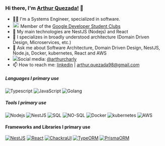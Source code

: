### Hi there, I'm [Arthur Quezada!](https://arthur-quezada.com) 👋

- 🧑‍💻 I'm a Systems Engineer, specialized in software.
- <img src="https://img.icons8.com/fluency/344/google-logo.png" width="20px"> Member of the [Google Developer Student Clubs](https://developers.google.com/community/gdsc)
- 👯 My main technologies are NestJS (Nodejs) and React
- 🔭 I specializes in broadly understood architecture (Domain Driven Design, Microservices, etc.)
- 💬 Ask me about Software Architecture, Domain Driven Design, NestJS, Node.js, Docker, kubernetes, React and AWS
- ![](https://img.shields.io/badge/--000000?style=flat&logo=Twitter)Social media: [@arthurcharly](https://twitter.com/arthurcharly)
- 📫 How to reach me: [linkedin](https://www.linkedin.com/in/arthur-quezada) | [arthur.quezada98@gmail.com](mailto:arthur.quezada98@gmail.com)

##### Languages I primary use

![Typescript](https://img.shields.io/badge/-Typescript-000000?style=flat&logo=Typescript&logoColor=6f97cc)
![JavaScript](https://img.shields.io/badge/-Javascript-000000?style=flat&logo=JavaScript)
![Golang](https://img.shields.io/badge/-Golang-000000?style=flat&logo=Go&logoColor=79d4fd)

##### Tools I primary use
![Nodejs](https://img.shields.io/badge/-Node.js-000000?style=flat&logo=node.js)
![NestJS](https://img.shields.io/badge/-Nest-000000?style=flat&logo=NestJS&logoColor=ed1543)
![SQL](https://img.shields.io/badge/-SQL-000000?style=flat&logo=postgresql&logoColor=32648c)
![NO-SQL](https://img.shields.io/badge/-NOSQL-000000?style=flat&logo=mongodb)
![Docker](https://img.shields.io/badge/-Docker-000000?style=flat&logo=docker)
![kubernetes](https://img.shields.io/badge/-Kubernetes-000000?style=flat&logo=kubernetes)
![AWS](https://img.shields.io/badge/-AWS-000000?style=flat&logo=amazon%20aws&logoColor=ff9900)


#### Frameworks and Libraries I primary use

[![NestJS](https://img.shields.io/badge/-Nest-000000?style=flat&logo=NestJS&logoColor=ed1543)](https://nestjs.com/)
[![React](https://img.shields.io/badge/-React-000000?style=flat&logo=React&logoColor=61dafb)](https://reactjs.org/)
[![ChackraUI](https://img.shields.io/badge/-ChackraUI-000000?style=flat&logo=chakra-ui)](https://chakra-ui.com/)
[![TypeORM](https://img.shields.io/badge/-TypeORM-000000?style=flat&logo=Antd)](https://typeorm.io/#/)
[![PrismaORM](https://img.shields.io/badge/-PrismaORM-000000?style=flat&logo=prisma)](https://www.prisma.io/#/)
